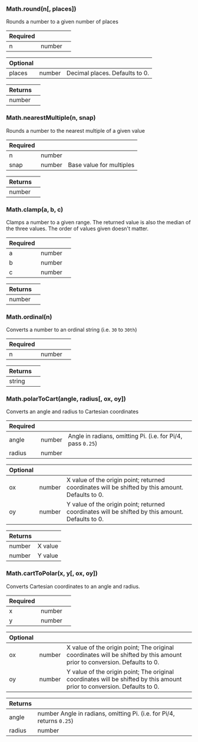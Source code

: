 <section class="segment">

###  <a name="Math.round">Math.round(n[, places])</a>

Rounds a number to a given number of places

| **Required** | []() | []() |
| --- | --- | --- |
| n | number |  |

| **Optional** | []() | []() |
| --- | --- | --- |
| places | number | Decimal places. Defaults to 0. |

| **Returns** | []() |
| --- | --- |
| number |  |

</section>
<section class="segment">

###  <a name="Math.nearestMultiple">Math.nearestMultiple(n, snap)</a>

Rounds a number to the nearest multiple of a given value

| **Required** | []() | []() |
| --- | --- | --- |
| n | number |  |
| snap | number | Base value for multiples |

| **Returns** | []() |
| --- | --- |
| number |  |

</section>
<section class="segment">

###  <a name="Math.clamp">Math.clamp(a, b, c)</a>

Clamps a number to a given range. The returned value is also the median of
the three values. The order of values given doesn't matter.

| **Required** | []() | []() |
| --- | --- | --- |
| a | number |  |
| b | number |  |
| c | number |  |

| **Returns** | []() |
| --- | --- |
| number |  |

</section>
<section class="segment">

###  <a name="Math.ordinal">Math.ordinal(n)</a>

Converts a number to an ordinal string (i.e. `30` to `30th`)

| **Required** | []() | []() |
| --- | --- | --- |
| n | number |  |

| **Returns** | []() |
| --- | --- |
| string |  |

</section>
<section class="segment">

###  <a name="Math.polarToCart">Math.polarToCart(angle, radius[, ox, oy])</a>

Converts an angle and radius to Cartesian coordinates

| **Required** | []() | []() |
| --- | --- | --- |
| angle | number | Angle in radians, omitting Pi. (i.e. for Pi/4, pass `0.25`) |
| radius | number |  |

| **Optional** | []() | []() |
| --- | --- | --- |
| ox | number | X value of the origin point; returned coordinates will be shifted by this amount. Defaults to 0. |
| oy | number | Y value of the origin point; returned coordinates will be shifted by this amount. Defaults to 0. |

| **Returns** | []() |
| --- | --- |
| number | X value |
| number | Y value |

</section>
<section class="segment">

###  <a name="Math.cartToPolar">Math.cartToPolar(x, y[, ox, oy])</a>

Converts Cartesian coordinates to an angle and radius.

| **Required** | []() | []() |
| --- | --- | --- |
| x | number |  |
| y | number |  |

| **Optional** | []() | []() |
| --- | --- | --- |
| ox | number | X value of the origin point; The original coordinates will be shifted by this amount prior to conversion. Defaults to 0. |
| oy | number | Y value of the origin point; The original coordinates will be shifted by this amount prior to conversion. Defaults to 0. |

| **Returns** | []() |
| --- | --- |
| angle | number Angle in radians, omitting Pi. (i.e. for Pi/4, returns `0.25`) |
| radius | number |

</section>
